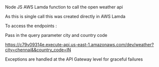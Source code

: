 Node JS AWS Lamda function to call the open weather api

As this is single call this was created directly in AWS Lamda

To access the endpoints :

Pass in the query parameter city and country code

https://c79v09314e.execute-api.us-east-1.amazonaws.com/dev/weather?city=chennai&&country_code=IN

Exceptions are handled at the API Gateway level for graceful failures
